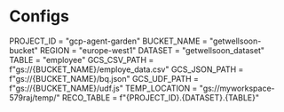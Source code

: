 # Configs
PROJECT_ID = "gcp-agent-garden"
BUCKET_NAME = "getwellsoon-bucket"
REGION = "europe-west1"
DATASET = "getwellsoon_dataset"
TABLE = "employee"
GCS_CSV_PATH = f"gs://{BUCKET_NAME}/employe_data.csv"
GCS_JSON_PATH = f"gs://{BUCKET_NAME}/bq.json"
GCS_UDF_PATH = f"gs://{BUCKET_NAME}/udf.js"
TEMP_LOCATION = "gs://myworkspace-579raj/temp/"
RECO_TABLE = f"{PROJECT_ID}.{DATASET}.{TABLE}"

